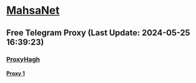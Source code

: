 
# [MahsaNet](https://t.me/mahsa_net)
## Free Telegram Proxy (Last Update: 2024-05-25 16:39:23)
### [ProxyHagh](https://t.me/ProxyHagh)
#### [Proxy 1](tg://proxy?server=50.7.87.85&port=443&secret=eeaa2b136ab43e64286cd737a2136ec9326170742d63656e746f732e6f7267)

    
